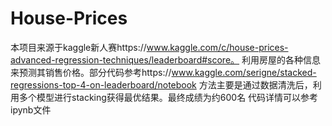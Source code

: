 # House-Prices

本项目来源于kaggle新人赛https://www.kaggle.com/c/house-prices-advanced-regression-techniques/leaderboard#score。 利用房屋的各种信息来预测其销售价格。部分代码参考https://www.kaggle.com/serigne/stacked-regressions-top-4-on-leaderboard/notebook
方法主要是通过数据清洗后，利用多个模型进行stacking获得最优结果。最终成绩为约600名
代码详情可以参考ipynb文件
